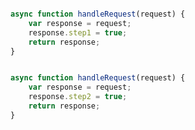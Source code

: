 ```javascript worker

async function handleRequest(request) {
    var response = request;
    response.step1 = true;
    return response;
}

```
```javascript worker

async function handleRequest(request) {
    var response = request;
    response.step2 = true;
    return response;
}
```